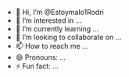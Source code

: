 - 👋 Hi, I’m @Estoymalo1Rodri
- 👀 I’m interested in ...
- 🌱 I’m currently learning ...
- 💞️ I’m looking to collaborate on ...
- 📫 How to reach me ...
- 😄 Pronouns: ...
- ⚡ Fun fact: ...

<!---
Estoymalo1Rodri/Estoymalo1Rodri is a ✨ special ✨ repository because its `README.md` (this file) appears on your GitHub profile.
You can click the Preview link to take a look at your changes.
--->

